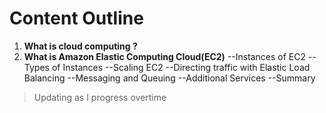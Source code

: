 # Content Outline
1. **What is cloud computing ?**
2. **What is Amazon Elastic Computing Cloud(EC2)**
--Instances of EC2
--Types of Instances
--Scaling EC2
--Directing traffic with Elastic Load Balancing
--Messaging and Queuing 
--Additional Services
--Summary
> Updating as I progress overtime